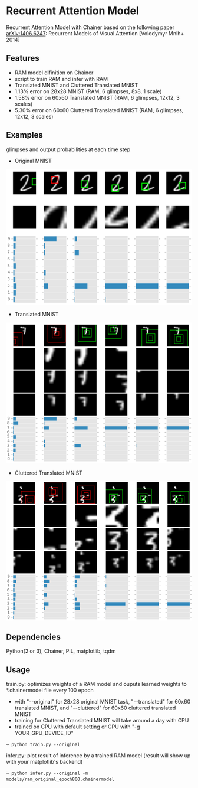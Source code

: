 # Recurrent Attention Model

Recurrent Attention Model with Chainer based on the following paper  
[arXiv:1406.6247](http://arxiv.org/abs/1406.6247): Recurrent Models of Visual Attention [Volodymyr Mnih+ 2014]  

## Features  

* RAM model difinition on Chainer  
* script to train RAM and infer with RAM 
* Translated MNIST and Cluttered Translated MNIST  
* 1.13% error on 28x28 MNIST (RAM, 6 glimpses, 8x8, 1 scale)  
* 1.58% error on 60x60 Translated MNIST (RAM, 6 glimpses, 12x12, 3 scales)  
* 5.30% error on 60x60 Cluttered Translated MNIST (RAM, 6 glimpses, 12x12, 3 scales)  

## Examples  

glimpses and output probabilities at each time step  

* Original MNIST  

![example on original MNIST](figures/ram_original.png)  

* Translated MNIST  

![example on translated MNIST](figures/ram_translated.png)  

* Cluttered Translated MNIST  

![example on cluttered translated MNIST](figures/ram_cluttered.png)  


## Dependencies  
Python(2 or 3), Chainer, PIL, matplotlib, tqdm  

## Usage  
train.py: optimizes weights of a RAM model and ouputs learned weights to \*.chainermodel file every 100 epoch

* with "--original" for 28x28 original MNIST task, "--translated" for 60x60 translated MNIST, and "--cluttered" for 60x60 cluttered translated MNIST  
* training for Cluttered Translated MNIST will take around a day with CPU
* trained on CPU with default setting or GPU with "-g YOUR_GPU_DEVICE_ID"

```shellsession
➜ python train.py --original  
```

infer.py: plot result of inference by a trained RAM model (result will show up with your matplotlib's backend)  

```shellsession
➜ python infer.py --original -m models/ram_original_epoch800.chainermodel  
```
